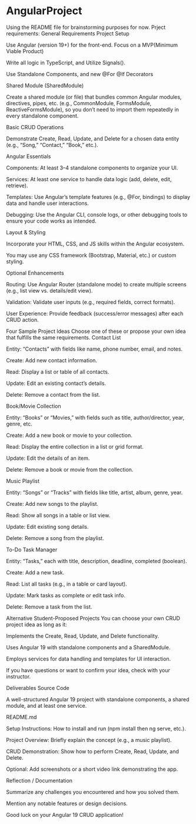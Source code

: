 # AngularProject

Using the README file for brainstorming purposes for now.
Prject requirements:
General Requirements
Project Setup

Use Angular (version 19+) for the front-end. Focus on a MVP(Minimum Viable Product)

Write all logic in TypeScript, and Utilize Signals().

Use Standalone Components, and new @For @If Decorators

Shared Module (SharedModule)

Create a shared module (or file) that bundles common Angular modules, directives, pipes, etc. (e.g., CommonModule, FormsModule, ReactiveFormsModule), so you don’t need to import them repeatedly in every standalone component.

Basic CRUD Operations

Demonstrate Create, Read, Update, and Delete for a chosen data entity (e.g., “Song,” “Contact,” “Book,” etc.).

Angular Essentials

Components: At least 3–4 standalone components to organize your UI.

Services: At least one service to handle data logic (add, delete, edit, retrieve).

Templates: Use Angular’s template features (e.g., @For, bindings) to display data and handle user interactions.

Debugging: Use the Angular CLI, console logs, or other debugging tools to ensure your code works as intended.

Layout & Styling

Incorporate your HTML, CSS, and JS skills within the Angular ecosystem.

You may use any CSS framework (Bootstrap, Material, etc.) or custom styling.

Optional Enhancements

Routing: Use Angular Router (standalone mode) to create multiple screens (e.g., list view vs. details/edit view).

Validation: Validate user inputs (e.g., required fields, correct formats).

User Experience: Provide feedback (success/error messages) after each CRUD action.

Four Sample Project Ideas
Choose one of these or propose your own idea that fulfills the same requirements.
Contact List

Entity: “Contacts” with fields like name, phone number, email, and notes.

Create: Add new contact information.

Read: Display a list or table of all contacts.

Update: Edit an existing contact’s details.

Delete: Remove a contact from the list.

Book/Movie Collection

Entity: “Books” or “Movies,” with fields such as title, author/director, year, genre, etc.

Create: Add a new book or movie to your collection.

Read: Display the entire collection in a list or grid format.

Update: Edit the details of an item.

Delete: Remove a book or movie from the collection.

Music Playlist

Entity: “Songs” or “Tracks” with fields like title, artist, album, genre, year.

Create: Add new songs to the playlist.

Read: Show all songs in a table or list view.

Update: Edit existing song details.

Delete: Remove a song from the playlist.

To-Do Task Manager

Entity: “Tasks,” each with title, description, deadline, completed (boolean).

Create: Add a new task.

Read: List all tasks (e.g., in a table or card layout).

Update: Mark tasks as complete or edit task info.

Delete: Remove a task from the list.

Alternative Student-Proposed Projects
You can choose your own CRUD project idea as long as it:

Implements the Create, Read, Update, and Delete functionality.

Uses Angular 19 with standalone components and a SharedModule.

Employs services for data handling and templates for UI interaction.

If you have questions or want to confirm your idea, check with your instructor.

Deliverables
Source Code

A well-structured Angular 19 project with standalone components, a shared module, and at least one service.

README.md

Setup Instructions: How to install and run (npm install then ng serve, etc.).

Project Overview: Briefly explain the concept (e.g., a music playlist).

CRUD Demonstration: Show how to perform Create, Read, Update, and Delete.

Optional: Add screenshots or a short video link demonstrating the app.

Reflection / Documentation

Summarize any challenges you encountered and how you solved them.

Mention any notable features or design decisions.

Good luck on your Angular 19 CRUD application!

